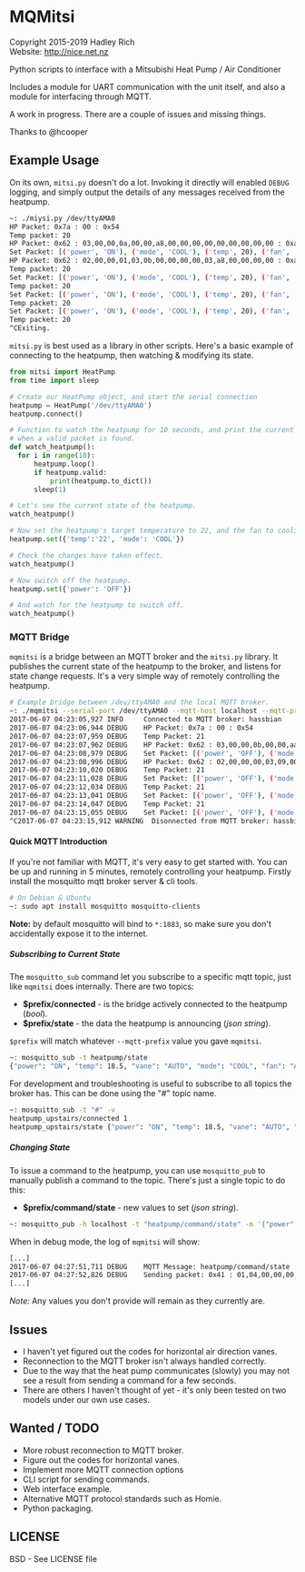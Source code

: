 MQMitsi
=======
Copyright 2015-2019 Hadley Rich  
Website: <http://nice.net.nz>

Python scripts to interface with a Mitsubishi Heat Pump / Air Conditioner

Includes a module for UART communication with the unit itself, and also a module for interfacing through MQTT.

A work in progress. There are a couple of issues and missing things.

Thanks to @hcooper

Example Usage
-------------


On its own, `mitsi.py` doesn't do a lot. Invoking it directly will enabled `DEBUG` logging, and simply output the details of any messages received from the heatpump.

```bash
~: ./miysi.py /dev/ttyAMA0
HP Packet: 0x7a : 00 : 0x54
Temp packet: 20
HP Packet: 0x62 : 03,00,00,0a,00,00,a8,00,00,00,00,00,00,00,00,00 : 0xa8
Set Packet: [('power', 'ON'), ('mode', 'COOL'), ('temp', 20), ('fan', 'AUTO'), ('vane', 'AUTO'), ('dir', '|')]
HP Packet: 0x62 : 02,00,00,01,03,0b,00,00,00,00,03,a8,00,00,00,00 : 0xa1
Temp packet: 20
Set Packet: [('power', 'ON'), ('mode', 'COOL'), ('temp', 20), ('fan', 'AUTO'), ('vane', 'AUTO'), ('dir', '|')]
Temp packet: 20
Set Packet: [('power', 'ON'), ('mode', 'COOL'), ('temp', 20), ('fan', 'AUTO'), ('vane', 'AUTO'), ('dir', '|')]
Temp packet: 20
Set Packet: [('power', 'ON'), ('mode', 'COOL'), ('temp', 20), ('fan', 'AUTO'), ('vane', 'AUTO'), ('dir', '|')]
Temp packet: 20
^CExiting.
```

`mitsi.py` is best used as a library in other scripts. Here's a basic example of connecting to the heatpump, then watching & modifying its state.

```python
from mitsi import HeatPump
from time import sleep

# Create our HeatPump object, and start the serial connection
heatpump = HeatPump('/dev/ttyAMA0')
heatpump.connect()

# Function to watch the heatpump for 10 seconds, and print the current state
# when a valid packet is found.
def watch_heatpump():
  for i in range(10):
      heatpump.loop()
      if heatpump.valid:
          print(heatpump.to_dict())
      sleep(1)

# Let's see the current state of the heatpump.
watch_heatpump()

# Now set the heatpump's target temperature to 22, and the fan to cooling mode.
heatpump.set({'temp':'22', 'mode': 'COOL'})

# Check the changes have taken effect.
watch_heatpump()

# Now switch off the heatpump.
heatpump.set({'power': 'OFF'})

# And watch for the heatpump to switch off.
watch_heatpump()
```

### MQTT Bridge ###

`mqmitsi` is a bridge between an MQTT broker and the `mitsi.py` library. It publishes the current state of the heatpump to the broker, and listens for state change requests. It's a very simple way of remotely controlling the heatpump.

```bash
# Example bridge between /dev/ttyAMA0 and the local MQTT broker.
~: ./mqmitsi --serial-port /dev/ttyAMA0 --mqtt-host localhost --mqtt-prefix 'heatpump' --log DEBUG
2017-06-07 04:23:05,927 INFO     Connected to MQTT broker: hassbian
2017-06-07 04:23:06,944 DEBUG    HP Packet: 0x7a : 00 : 0x54
2017-06-07 04:23:07,959 DEBUG    Temp Packet: 21
2017-06-07 04:23:07,962 DEBUG    HP Packet: 0x62 : 03,00,00,0b,00,00,aa,00,00,00,00,00,00,00,00,00 : 0xa5
2017-06-07 04:23:08,979 DEBUG    Set Packet: [('power', 'OFF'), ('mode', 'COOL'), ('temp', 22), ('fan', 'AUTO'), ('vane', 'AUTO'), ('dir', '|')]  
2017-06-07 04:23:08,996 DEBUG    HP Packet: 0x62 : 02,00,00,00,03,09,00,00,00,00,03,ac,00,00,00,00 : 0xa0
2017-06-07 04:23:10,020 DEBUG    Temp Packet: 21
2017-06-07 04:23:11,028 DEBUG    Set Packet: [('power', 'OFF'), ('mode', 'COOL'), ('temp', 22), ('fan', 'AUTO'), ('vane', 'AUTO'), ('dir', '|')]  
2017-06-07 04:23:12,034 DEBUG    Temp Packet: 21
2017-06-07 04:23:13,041 DEBUG    Set Packet: [('power', 'OFF'), ('mode', 'COOL'), ('temp', 22), ('fan', 'AUTO'), ('vane', 'AUTO'), ('dir', '|')]  
2017-06-07 04:23:14,047 DEBUG    Temp Packet: 21
2017-06-07 04:23:15,055 DEBUG    Set Packet: [('power', 'OFF'), ('mode', 'COOL'), ('temp', 22), ('fan', 'AUTO'), ('vane', 'AUTO'), ('dir', '|')]
^C2017-06-07 04:23:15,912 WARNING  Disonnected from MQTT broker: hassbian
```

#### Quick MQTT Introduction ####


If you're not familiar with MQTT, it's very easy to get started with. You can be up and running in 5 minutes, remotely controlling your heatpump. Firstly install the mosquitto mqtt broker server & cli tools.

```bash
# On Debian & Ubuntu
~: sudo apt install mosquitto mosquitto-clients
```

**Note:** by default mosquitto will bind to `*:1883`, so make sure you don't accidentally expose it to the internet.

##### Subscribing to Current State #####


The `mosquitto_sub` command let you subscribe to a specific mqtt topic, just like `mqmitsi` does internally. There are two topics:

 - **$prefix/connected** - is the bridge actively connected to the heatpump (*bool*).
 - **$prefix/state** - the data the heatpump is announcing (*json string*).

`$prefix` will match whatever `--mqtt-prefix` value you gave `mqmitsi`.

```bash
~: mosquitto_sub -t heatpump/state
{"power": "ON", "temp": 18.5, "vane": "AUTO", "mode": "COOL", "fan": "AUTO", "dir": "|", "room_temp": 17}
```

For development and troubleshooting is useful to subscribe to all topics the broker has. This can be done using the "#" topic name.

```bash
~: mosquitto_sub -t "#" -v
heatpump_upstairs/connected 1
heatpump_upstairs/state {"power": "ON", "temp": 18.5, "vane": "AUTO", "mode": "COOL", "fan": "AUTO", "dir": "|", "room_temp": 17}
```

##### Changing State #####

To issue a command to the heatpump, you can use `mosquitto_pub` to manually publish a command to the topic. There's just a single topic to do this:

 - **$prefix/command/state** - new values to set (*json string*).

```bash
~: mosquitto_pub -h localhost -t "heatpump/command/state" -m '{"power":"ON", "temp": 16, "mode": "COOL"}
```

When in debug mode, the log of `mqmitsi` will show:
```bash
[...]
2017-06-07 04:27:51,711 DEBUG    MQTT Message: heatpump/command/state : {"power": "ON", "temp": "18.0"}
2017-06-07 04:27:52,826 DEBUG    Sending packet: 0x41 : 01,04,00,00,00,0d,00,00,00,00,00,00,00,00,00,00 : 0x6c
[...]
```

*Note:* Any values you don't provide will remain as they currently are.

Issues
------

- I haven't yet figured out the codes for horizontal air direction vanes.
- Reconnection to the MQTT broker isn't always handled correctly.
- Due to the way that the heat pump communicates (slowly) you may not see a result from sending a command for a few seconds.
- There are others I haven't thought of yet - it's only been tested on two models under our own use cases.


Wanted / TODO
-------------

- More robust reconnection to MQTT broker.
- Figure out the codes for horizontal vanes.
- Implement more MQTT connection options
- CLI script for sending commands.
- Web interface example.
- Alternative MQTT protocol standards such as Homie.
- Python packaging.

LICENSE
-------
BSD - See LICENSE file
